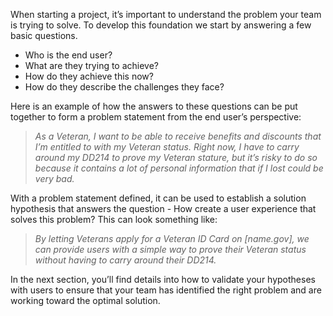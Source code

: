 When starting a project, it’s important to understand the problem your team is trying to solve. To develop this foundation we start by answering  a few basic questions.
- Who is the end user?
- What are they trying to achieve?
- How do they achieve this now?
- How do they describe the challenges they face?

Here is an example of how the answers to these questions can be put together to form a problem statement from the end user’s perspective:

> *As a Veteran, I want to be able to receive benefits and discounts that I’m entitled to with my Veteran status. Right now, I have to carry around my DD214 to prove my Veteran stature, but it’s risky to do so because it contains a lot of personal information that if I lost could be very bad.*

With a problem statement defined, it can be used to establish a solution hypothesis that answers the question - How create a user experience that solves this problem? This can look something like:

> *By letting Veterans apply for a Veteran ID Card on [name.gov], we can provide users with a simple way to prove their Veteran status without having to carry around their DD214.*

In the next section, you’ll find details into how to validate your hypotheses with users to ensure that your team has identified the right problem and are working toward the optimal solution.
